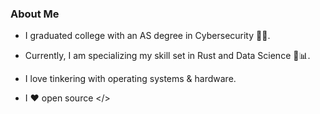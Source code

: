 ### About Me

- I graduated college with an AS degree in Cybersecurity 👨‍🎓.

- Currently, I am specializing my skill set in Rust and Data Science 🦀📊.

- I love tinkering with operating systems & hardware.

- I ♥️ open source </>
